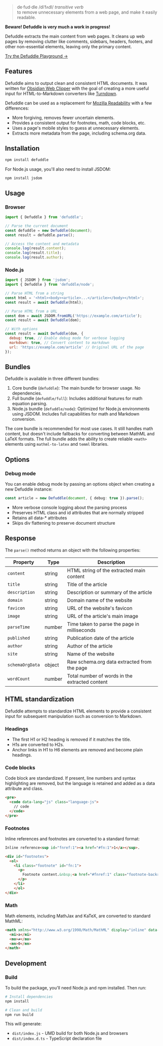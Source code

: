 > de·​fud·dle /diˈfʌdl/ *transitive verb*  
> to remove unnecessary elements from a web page, and make it easily readable.

**Beware! Defuddle is very much a work in progress!**

Defuddle extracts the main content from web pages. It cleans up web pages by removing clutter like comments, sidebars, headers, footers, and other non-essential elements, leaving only the primary content.

[Try the Defuddle Playground →](https://kepano.github.io/defuddle/)

## Features

Defuddle aims to output clean and consistent HTML documents. It was written for [Obsidian Web Clipper](https://github.com/obsidianmd/obsidian-clipper) with the goal of creating a more useful input for HTML-to-Markdown converters like [Turndown](https://github.com/mixmark-io/turndown).

Defuddle can be used as a replacement for [Mozilla Readability](https://github.com/mozilla/readability) with a few differences:

- More forgiving, removes fewer uncertain elements.
- Provides a consistent output for footnotes, math, code blocks, etc.
- Uses a page's mobile styles to guess at unnecessary elements.
- Extracts more metadata from the page, including schema.org data.

## Installation

```bash
npm install defuddle
```

For Node.js usage, you'll also need to install JSDOM:

```bash
npm install jsdom
```

## Usage

### Browser

```javascript
import { Defuddle } from 'defuddle';

// Parse the current document
const defuddle = new Defuddle(document);
const result = defuddle.parse();

// Access the content and metadata
console.log(result.content);
console.log(result.title);
console.log(result.author);
```

### Node.js

```javascript
import { JSDOM } from 'jsdom';
import { Defuddle } from 'defuddle/node';

// Parse HTML from a string
const html = '<html><body><article>...</article></body></html>';
const result = await Defuddle(html);

// Parse HTML from a URL
const dom = await JSDOM.fromURL('https://example.com/article');
const result = await Defuddle(dom);

// With options
const result = await Defuddle(dom, {
  debug: true, // Enable debug mode for verbose logging
  markdown: true, // Convert content to markdown
  url: 'https://example.com/article' // Original URL of the page
});
```

## Bundles

Defuddle is available in three different bundles:

1. Core bundle (`defuddle`): The main bundle for browser usage. No dependencies.
2. Full bundle (`defuddle/full`): Includes additional features for math equation parsing.
3. Node.js bundle (`defuddle/node`): Optimized for Node.js environments using JSDOM. Includes full capabilities for math and Markdown conversion.

The core bundle is recommended for most use cases. It still handles math content, but doesn't include fallbacks for converting between MathML and LaTeX formats. The full bundle adds the ability to create reliable `<math>` elements using `mathml-to-latex` and `temml` libraries.

## Options

### Debug mode

You can enable debug mode by passing an options object when creating a new Defuddle instance:

```typescript
const article = new Defuddle(document, { debug: true }).parse();
```

- More verbose console logging about the parsing process
- Preserves HTML class and id attributes that are normally stripped
- Retains all data-* attributes
- Skips div flattening to preserve document structure

## Response

The `parse()` method returns an object with the following properties:

| Property | Type | Description |
|----------|------|-------------|
| `content` | string | HTML string of the extracted main content |
| `title` | string | Title of the article |
| `description` | string | Description or summary of the article |
| `domain` | string | Domain name of the website |
| `favicon` | string | URL of the website's favicon |
| `image` | string | URL of the article's main image |
| `parseTime` | number | Time taken to parse the page in milliseconds |
| `published` | string | Publication date of the article |
| `author` | string | Author of the article |
| `site` | string | Name of the website |
| `schemaOrgData` | object | Raw schema.org data extracted from the page |
| `wordCount` | number | Total number of words in the extracted content |

## HTML standardization

Defuddle attempts to standardize HTML elements to provide a consistent input for subsequent manipulation such as conversion to Markdown.

### Headings

- The first H1 or H2 heading is removed if it matches the title.
- H1s are converted to H2s.
- Anchor links in H1 to H6 elements are removed and become plain headings.

### Code blocks

Code block are standardized. If present, line numbers and syntax highlighting are removed, but the language is retained and added as a data attribute and class.

```html
<pre>
  <code data-lang="js" class="language-js">
    // code
  </code>
</pre>
```

### Footnotes

Inline references and footnotes are converted to a standard format:

```html
Inline reference<sup id="fnref:1"><a href="#fn:1">1</a></sup>.

<div id="footnotes">
  <ol>
    <li class="footnote" id="fn:1">
      <p>
        Footnote content.&nbsp;<a href="#fnref:1" class="footnote-backref">↩</a>
      </p>
    </li>
    </ol>
</div>
```

### Math

Math elements, including MathJax and KaTeX, are converted to standard MathML:

```html
<math xmlns="http://www.w3.org/1998/Math/MathML" display="inline" data-latex="a \neq 0">
  <mi>a</mi>
  <mo>≠</mo>
  <mn>0</mn>
</math>
```

## Development

### Build

To build the package, you'll need Node.js and npm installed. Then run:

```bash
# Install dependencies
npm install

# Clean and build
npm run build
```

This will generate:
- `dist/index.js` - UMD build for both Node.js and browsers
- `dist/index.d.ts` - TypeScript declaration file

